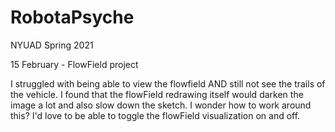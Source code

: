 # RobotaPsyche
NYUAD Spring 2021 

15 February - FlowField project

I struggled with being able to view the flowfield AND still not see the trails of the vehicle.
I found that the flowField redrawing itself would darken the image a lot and also slow down the sketch. 
I wonder how to work around this? I'd love to be able to toggle the flowField visualization on and off. 

